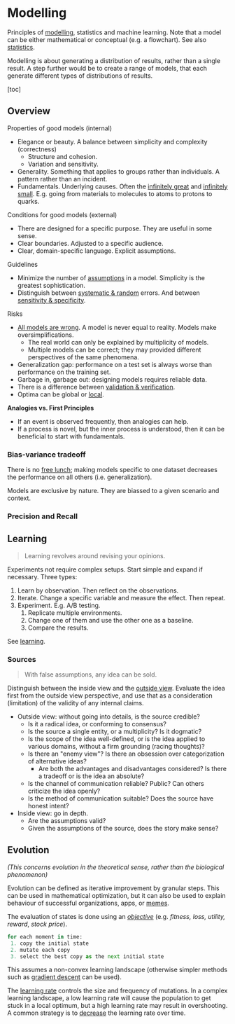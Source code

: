 # Modelling

Principles of [modelling](https://en.wikipedia.org/wiki/Scientific_modelling), statistics and machine learning. Note that a model can be either mathematical or conceptual (e.g. a flowchart). See also [statistics](../math/statistics.md).

Modelling is about generating a distribution of results, rather than a single result. A step further would be to create a range of models, that each generate different types of distributions of results.

[toc]

## Overview

Properties of good models (internal)

- Elegance or beauty. A balance between simplicity and complexity (correctness)
    - Structure and cohesion.
    - Variation and sensitivity.
- Generality. Something that applies to groups rather than individuals. A pattern rather than an incident.
- Fundamentals. Underlying causes. Often the [infinitely great](https://en.wikipedia.org/wiki/Limit_(mathematics)) and [infinitely small](https://en.wikipedia.org/wiki/Derivative). E.g. going from materials to molecules to atoms to protons to quarks.

Conditions for good models (external)

- There are designed for a specific purpose. They are useful in some sense.
- Clear boundaries. Adjusted to a specific audience.
- Clear, domain-specific language. Explicit assumptions.

Guidelines

- Minimize the number of [assumptions](https://en.wikipedia.org/wiki/Occam%27s_razor) in a model. Simplicity is the greatest sophistication.
- Distinguish between [systematic & random](https://en.wikipedia.org/wiki/Observational_error#Random_errors_versus_systematic_errors) errors. And between [sensitivity & specificity](https://en.wikipedia.org/wiki/Sensitivity_and_specificity).

Risks

- [All models are wrong](https://en.wikipedia.org/wiki/All_models_are_wrong). A model is never equal to reality. Models make oversimplifications.
  - The real world can only be explained by multiplicity of models.
  - Multiple models can be correct; they may provided different perspectives of the same phenomena.
- Generalization gap: performance on a test set is always worse than performance on the training set.
- Garbage in, garbage out: designing models requires reliable data.
- There is a difference between [validation & verification](https://en.wikipedia.org/wiki/Verification_and_validation).
- Optima can be global or [local](https://en.wikipedia.org/wiki/Saddle_point).

**Analogies vs. First Principles**

- If an event is observed frequently, then analogies can help.
- If a process is novel, but the inner process is understood, then it can be beneficial to start with fundamentals.



### Bias-variance tradeoff

There is no [free lunch](https://en.wikipedia.org/wiki/Bias%E2%80%93variance_tradeoff); making models specific to one dataset decreases the performance on all others (i.e. generalization).

Models are exclusive by nature. They are biassed to a given scenario and context.



### Precision and Recall





## Learning

> Learning revolves around revising your opinions.

Experiments not require complex setups. Start simple and expand if necessary. Three types:

1. Learn by observation. Then reflect on the observations.
2. Iterate. Change a specific variable and measure the effect. Then repeat.
3. Experiment. E.g. A/B testing.
    1. Replicate multiple environments.
    2. Change one of them and use the other one as a baseline.
    3. Compare the results.

See [learning](./learning.md).



### Sources

> With false assumptions, any idea can be sold.

Distinguish between the inside view and the [outside view](https://buttondown.email/hillelwayne/archive/the-outside-view/). Evaluate the idea first from the outside view perspective, and use that as a consideration (limitation) of the validity of any internal claims.

- Outside view: without going into details, is the source credible?
  - Is it a radical idea, or conforming to consensus?
  - Is the source a single entity, or a multiplicity? Is it dogmatic?
  - Is the scope of the idea well-defined, or is the idea applied to various domains, without a firm grounding (racing thoughts)?
  - Is there an "enemy view"? Is there an obsession over categorization of alternative ideas?
    - Are both the advantages and disadvantages considered? Is there a tradeoff or is the idea an absolute?
  - Is the channel of communication reliable? Public? Can others criticize the idea openly?
  - Is the method of communication suitable? Does the source have honest intent?
- Inside view: go in depth.
  - Are the assumptions valid?
  - Given the assumptions of the source, does the story make sense?



## Evolution

*(This concerns evolution in the theoretical sense, rather than the biological phenomenon)*

Evolution can be defined as iterative improvement by granular steps. This can be used in mathematical optimization, but it can also be used to explain behaviour of successful organizations, apps, or [memes](https://en.wikipedia.org/wiki/Memetics).

The evaluation of states is done using an [*objective*](https://en.wikipedia.org/wiki/Loss_function) (e.g. *fitness, loss, utility, reward*, *stock price*).

```python
for each moment in time:
 1. copy the initial state
 2. mutate each copy
 3. select the best copy as the next initial state
```

This assumes a non-convex learning landscape (otherwise simpler methods such as [gradient descent](https://en.wikipedia.org/wiki/Gradient_descent) can be used).

The  [learning rate](https://en.wikipedia.org/wiki/Learning_rate) controls the size and frequency of mutations. In a complex learning landscape, a low learning rate will cause the population to get stuck in a local optimum, but a high learning rate may result in overshooting. A common strategy is to [decrease](https://en.wikipedia.org/wiki/Simulated_annealing) the learning rate over time.
